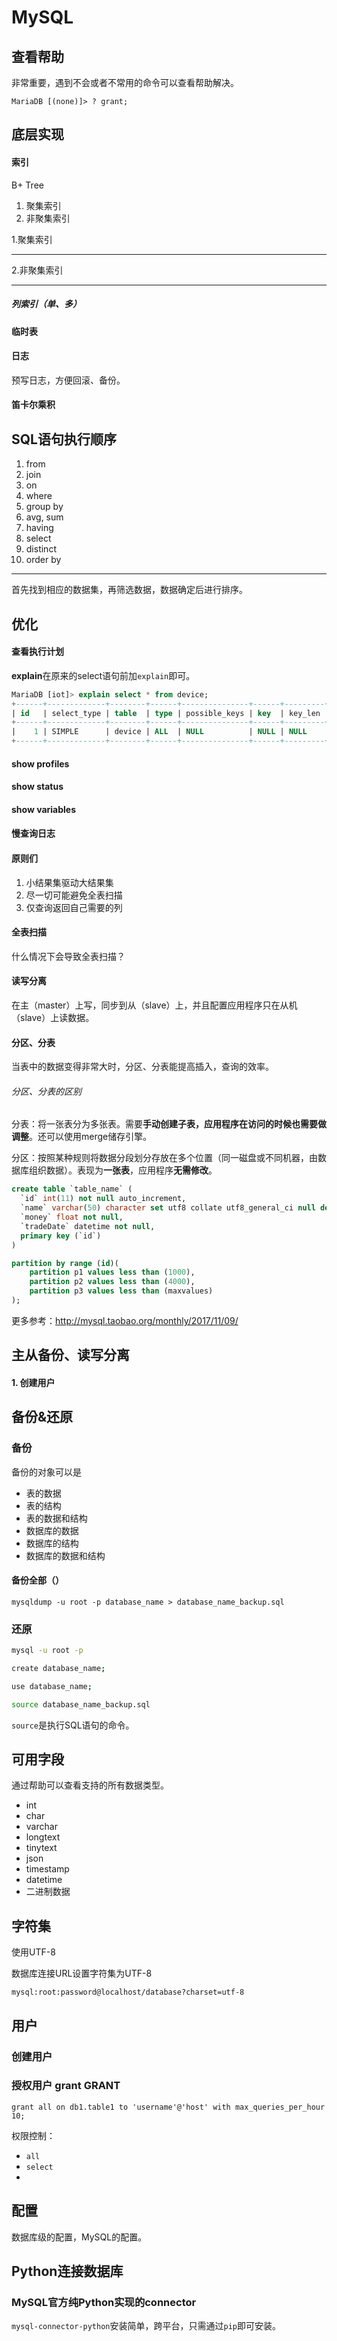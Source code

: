 # MySQL

## 查看帮助

非常重要，遇到不会或者不常用的命令可以查看帮助解决。

`MariaDB [(none)]> ? grant;`

## 底层实现

#### 索引

B+ Tree


1. 聚集索引
2. 非聚集索引


1.聚集索引

-----

2.非聚集索引

----


##### 列索引（单、多）

#### 临时表


#### 日志

预写日志，方便回滚、备份。

#### 笛卡尔乘积

## SQL语句执行顺序

1. from
2. join
3. on
3. where
4. group by
5. avg, sum
6. having
7. select
8. distinct
9. order by

-----
首先找到相应的数据集，再筛选数据，数据确定后进行排序。

## 优化


#### 查看执行计划

**explain**在原来的select语句前加`explain`即可。

```sql
MariaDB [iot]> explain select * from device;
+------+-------------+--------+------+---------------+------+---------+------+------+-------+
| id   | select_type | table  | type | possible_keys | key  | key_len | ref  | rows | Extra |
+------+-------------+--------+------+---------------+------+---------+------+------+-------+
|    1 | SIMPLE      | device | ALL  | NULL          | NULL | NULL    | NULL |    2 |       |
+------+-------------+--------+------+---------------+------+---------+------+------+-------+
```

#### show profiles

#### show status

#### show variables


#### 慢查询日志

#### 原则们

1. 小结果集驱动大结果集
2. 尽一切可能避免全表扫描
3. 仅查询返回自己需要的列

#### 全表扫描

什么情况下会导致全表扫描？

#### 读写分离

在主（master）上写，同步到从（slave）上，并且配置应用程序只在从机（slave）上读数据。

#### 分区、分表

当表中的数据变得非常大时，分区、分表能提高插入，查询的效率。

###### 分区、分表的区别

分表：将一张表分为多张表。需要**手动创建子表，应用程序在访问的时候也需要做调整**。还可以使用merge储存引擎。

分区：按照某种规则将数据分段划分存放在多个位置（同一磁盘或不同机器，由数据库组织数据）。表现为**一张表**，应用程序**无需修改**。

```sql
create table `table_name` (
  `id` int(11) not null auto_increment,
  `name` varchar(50) character set utf8 collate utf8_general_ci null default null,
  `money` float not null,
  `tradeDate` datetime not null,
  primary key (`id`)
)

partition by range (id)(
    partition p1 values less than (1000),
    partition p2 values less than (4000),
    partition p3 values less than (maxvalues)
);
```

更多参考：<http://mysql.taobao.org/monthly/2017/11/09/>

## 主从备份、读写分离

#### 1. 创建用户





## 

## 备份&还原



### 备份

备份的对象可以是

- 表的数据
- 表的结构
- 表的数据和结构
- 数据库的数据
- 数据库的结构
- 数据库的数据和结构



#### 备份全部（）

`mysqldump -u root -p database_name > database_name_backup.sql`

### 还原

```bash
mysql -u root -p

create database_name;

use database_name;

source database_name_backup.sql
```

`source`是执行SQL语句的命令。

## 可用字段

通过帮助可以查看支持的所有数据类型。

- int
- char
- varchar
- longtext
- tinytext
- json
- timestamp
- datetime
- 二进制数据


## 字符集

使用UTF-8

数据库连接URL设置字符集为UTF-8

`mysql:root:password@localhost/database?charset=utf-8`

## 用户

### 创建用户

### 授权用户 grant GRANT

`grant all on db1.table1 to 'username'@'host' with max_queries_per_hour 10;`

权限控制：

- `all`
- `select`
- 


## 配置

数据库级的配置，MySQL的配置。

## Python连接数据库

### MySQL官方纯Python实现的connector

`mysql-connector-python`安装简单，跨平台，只需通过`pip`即可安装。
